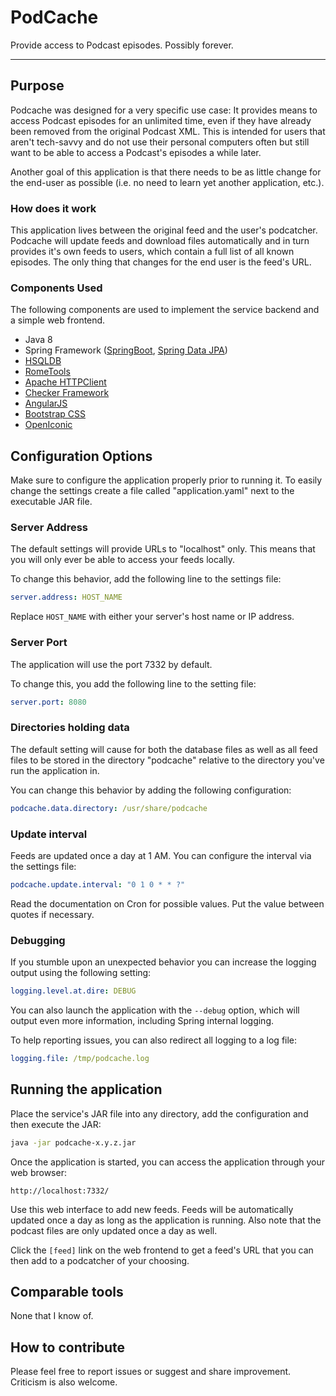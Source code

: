# PodCache
Provide access to Podcast episodes. Possibly forever.

---

## Purpose
Podcache was designed for a very specific use case: It provides means to access Podcast episodes for an unlimited time, even if they have already been removed from the original Podcast XML. This is intended for users that aren't tech-savvy and do not use their personal computers often but still want to be able to access a Podcast's episodes a while later. 

Another goal of this application is that there needs to be as little change for the end-user as possible (i.e. no need to learn yet another application, etc.). 

### How does it work
This application lives between the original feed and the user's podcatcher. Podcache will update feeds and download files automatically and in turn provides it's own feeds to users, which contain a full list of all known episodes. The only thing that changes for the end user is the feed's URL. 

### Components Used
The following components are used to implement the service backend and a simple web frontend.

* Java 8
* Spring Framework ([SpringBoot](http://projects.spring.io/spring-boot), [Spring Data JPA](http://projects.spring.io/spring-data-jpa))
* [HSQLDB](http://hsqldb.org)
* [RomeTools](https://rometools.github.io/rome)
* [Apache HTTPClient](https://hc.apache.org/httpcomponents-client-ga)
* [Checker Framework](https://checkerframework.org)
* [AngularJS](https://angularjs.org)
* [Bootstrap CSS](https://getbootstrap.com/docs/3.3/css)
* [OpenIconic](https://useiconic.com/open)

## Configuration Options
Make sure to configure the application properly prior to running it. To easily change the settings create a file called "application.yaml" next to the executable JAR file.

### Server Address
The default settings will provide URLs to "localhost" only. This means that you will only ever be able to access your feeds locally.

To change this behavior, add the following line to the settings file:

```yaml
server.address: HOST_NAME
```

Replace `HOST_NAME` with either your server's host name or IP address.

### Server Port
The application will use the port 7332 by default.

To change this, you add the following line to the setting file:

```yaml
server.port: 8080
```

### Directories holding data
The default setting will cause for both the database files as well as all feed files to be stored in the directory "podcache" relative to the directory you've run the application in.

You can change this behavior by adding the following configuration:

```yaml
podcache.data.directory: /usr/share/podcache
```

### Update interval
Feeds are updated once a day at 1 AM. You can configure the interval via the settings file:

```yaml
podcache.update.interval: "0 1 0 * * ?"
```

Read the documentation on Cron for possible values. Put the value between quotes if necessary.

### Debugging
If you stumble upon an unexpected behavior you can increase the logging output using the following setting:  

```yaml
logging.level.at.dire: DEBUG
```

You can also launch the application with the ``--debug`` option, which will output even more information, including Spring internal logging.


To help reporting issues, you can also redirect all logging to a log file: 

```yaml
logging.file: /tmp/podcache.log
```


## Running the application
Place the service's JAR file into any directory, add the configuration and then execute the JAR: 

```sh
java -jar podcache-x.y.z.jar
```

Once the application is started, you can access the application through your web browser:

```
http://localhost:7332/
```

Use this web interface to add new feeds. Feeds will be automatically updated once a day as long as the application is running. Also note that the podcast files are only updated once a day as well.

Click the `[feed]` link on the web frontend to get a feed's URL that you can then add to a podcatcher of your choosing.

## Comparable tools
None that I know of.

## How to contribute
Please feel free to report issues or suggest and share improvement. Criticism is also welcome. 

